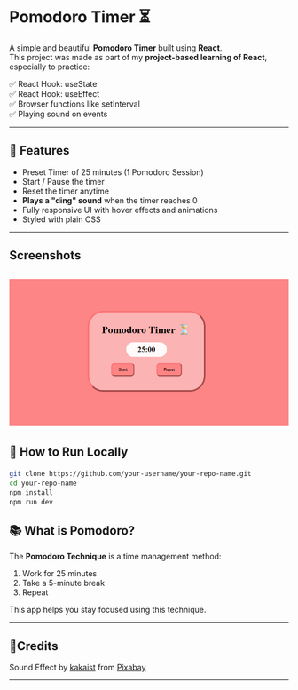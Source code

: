 # Pomodoro Timer ⏳

A simple and beautiful **Pomodoro Timer** built using **React**.  
This project was made as part of my **project-based learning of React**, especially to practice:

✅ React Hook: useState  
✅ React Hook: useEffect    
✅ Browser functions like setInterval  
✅ Playing sound on events 

---

## 🎨 Features

- Preset Timer of 25 minutes (1 Pomodoro Session)
- Start / Pause the timer
- Reset the timer anytime
- **Plays a "ding" sound** when the timer reaches 0
- Fully responsive UI with hover effects and animations
- Styled with plain CSS

---

## Screenshots
![Pomodoro Timer Screenshot](./public/screenshots/image.png)
---

## 🚀 How to Run Locally

```bash
git clone https://github.com/your-username/your-repo-name.git
cd your-repo-name
npm install
npm run dev
```
## 📚 What is Pomodoro?

The **Pomodoro Technique** is a time management method:
1. Work for 25 minutes
2. Take a 5-minute break
3. Repeat

This app helps you stay focused using this technique.

---

## 🎵Credits

Sound Effect by [kakaist](https://pixabay.com/users/kakaist-48093450/?utm_source=link-attribution&utm_medium=referral&utm_campaign=music&utm_content=330333) from [Pixabay](https://pixabay.com/sound-effects//?utm_source=link-attribution&utm_medium=referral&utm_campaign=music&utm_content=330333)

---